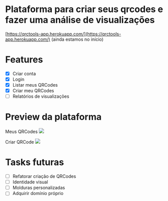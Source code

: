 # Plataforma para criar seus qrcodes e fazer uma análise de visualizações

[https://qrctools-app.herokuapp.com/](https://qrctools-app.herokuapp.com/) (ainda estamos no início)

# Features

* [x] Criar conta
* [x] Login
* [x] Listar meus QRCodes
* [x] Criar meu QRCodes
* [ ] Relatórios de visualizações  

# Preview da plataforma

Meus QRCodes
<img src="https://qrcodes-images.s3.sa-east-1.amazonaws.com/Print+1.png"  />

Criar QRCode
<img src="https://qrcodes-images.s3.sa-east-1.amazonaws.com/Print+2.png"  />

# Tasks futuras

* [ ] Refatorar criação de QRCodes
* [ ] Identidade visual
* [ ] Molduras personalizadas
* [ ] Adquirir domínio próprio
